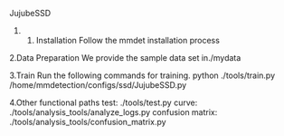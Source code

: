 JujubeSSD

1. 1. Installation
Follow the mmdet installation process

2.Data Preparation
We provide the sample data set in./mydata

3.Train
Run the following commands for training.
python ./tools/train.py    /home/mmdetection/configs/ssd/JujubeSSD.py

4.Other functional paths
test:    ./tools/test.py
curve:  ./tools/analysis_tools/analyze_logs.py
confusion matrix:  ./tools/analysis_tools/confusion_matrix.py
